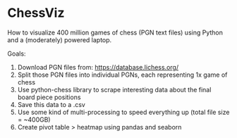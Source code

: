 # ChessViz
How to visualize 400 million games of chess (PGN text files) using Python and a (moderately) powered laptop.

Goals: 
1) Download PGN files from: https://database.lichess.org/
2) Split those PGN files into individual PGNs, each representing 1x game of chess
3) Use python-chess library to scrape interesting data about the final board piece positions
4) Save this data to a .csv
5) Use some kind of multi-processing to speed everything up (total file size = ~400GB)
6) Create pivot table > heatmap using pandas and seaborn
